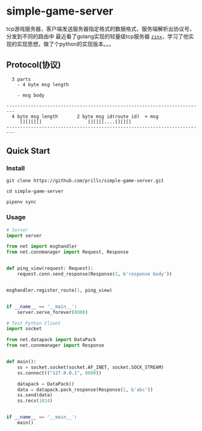 # simple-game-server
tcp游戏服务器，客户端发送服务器指定格式的数据格式，服务端解析出协议号，分发到不同的路由中
最近看了golang实现的轻量级tcp服务器 [```zinx```](https://github.com/aceld/zinx)，学习了他实现的实现思想，做了个python的实现版本。。。

## Protocol(协议)
```
  3 parts
    - 4 byte msg length
 
    - msg body

-------------------------------------------------------------------------
  4 byte msg length       2 byte msg id(route id)  + msg
     [][][][]                 [][][]....[][][]
-------------------------------------------------------------------------
```

## Quick Start

### Install
    git clone https://github.com/prillc/simple-game-server.git

    cd simple-game-server
    
    pipenv sync

### Usage
```python
# Server
import server

from net import msghandler
from net.connmanager import Request, Response


def ping_view(request: Request):
    request.conn.send_response(Response(2, b'response body'))


msghandler.register_route(1, ping_view)


if __name__ == '__main__':
    server.serve_forever(8000)

```

```python
# Test Python Client
import socket

from net.datapack import DataPack
from net.connmanager import Response


def main():
    ss = socket.socket(socket.AF_INET, socket.SOCK_STREAM)
    ss.connect(("127.0.0.1", 8000))

    datapack = DataPack()
    data = datapack.pack_response(Response(1, b'abc'))
    ss.send(data)
    ss.recv(1024)


if __name__ == '__main__':
    main()

```
